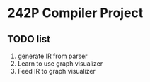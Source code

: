 # 242P Compiler Project
## TODO list
1. generate IR from parser
2. Learn to use graph visualizer
3. Feed IR to graph visualizer
